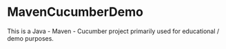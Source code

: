 # MavenCucumberDemo
This is a Java - Maven - Cucumber project primarily used for educational / demo purposes.

